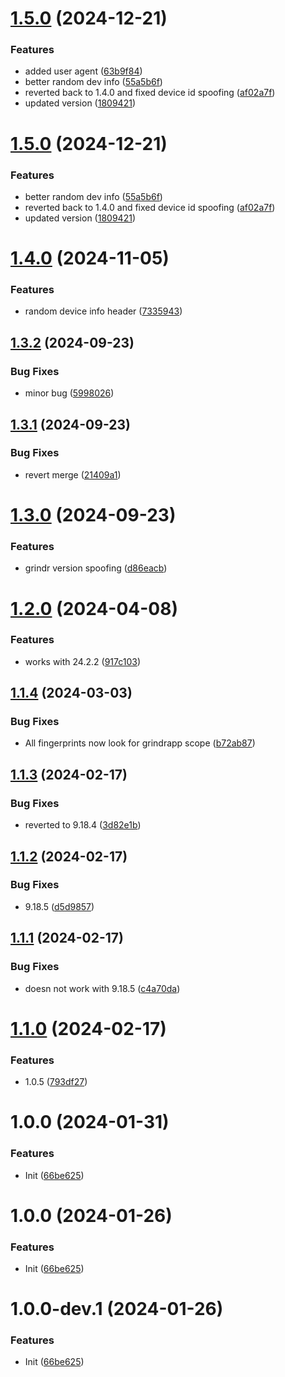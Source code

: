 # [1.5.0](https://github.com/Slenderman00/revanced-patches-grindr/compare/v1.4.0...v1.5.0) (2024-12-21)


### Features

* added user agent ([63b9f84](https://github.com/Slenderman00/revanced-patches-grindr/commit/63b9f84ec5f257b43c96bedd5b37b6cc45387a67))
* better random dev info ([55a5b6f](https://github.com/Slenderman00/revanced-patches-grindr/commit/55a5b6faa1c9082686ea946463cf5cec6e726bf3))
* reverted back to 1.4.0 and fixed device id spoofing ([af02a7f](https://github.com/Slenderman00/revanced-patches-grindr/commit/af02a7f862f26da85023181cfec7282a2f154c7a))
* updated version ([1809421](https://github.com/Slenderman00/revanced-patches-grindr/commit/1809421e2bff9d73a56f5fbfeb386926c12659c3))

# [1.5.0](https://github.com/Slenderman00/revanced-patches-grindr/compare/v1.4.0...v1.5.0) (2024-12-21)


### Features

* better random dev info ([55a5b6f](https://github.com/Slenderman00/revanced-patches-grindr/commit/55a5b6faa1c9082686ea946463cf5cec6e726bf3))
* reverted back to 1.4.0 and fixed device id spoofing ([af02a7f](https://github.com/Slenderman00/revanced-patches-grindr/commit/af02a7f862f26da85023181cfec7282a2f154c7a))
* updated version ([1809421](https://github.com/Slenderman00/revanced-patches-grindr/commit/1809421e2bff9d73a56f5fbfeb386926c12659c3))

# [1.4.0](https://github.com/Slenderman00/revanced-patches-grindr/compare/v1.3.2...v1.4.0) (2024-11-05)


### Features

* random device info header ([7335943](https://github.com/Slenderman00/revanced-patches-grindr/commit/73359430ad5fcbe21048c5a531533b61b1650e33))

## [1.3.2](https://github.com/Slenderman00/revanced-patches-grindr/compare/v1.3.1...v1.3.2) (2024-09-23)


### Bug Fixes

* minor bug ([5998026](https://github.com/Slenderman00/revanced-patches-grindr/commit/5998026498c59c765a42c96f46c94f6ab9a92aff))

## [1.3.1](https://github.com/Slenderman00/revanced-patches-grindr/compare/v1.3.0...v1.3.1) (2024-09-23)


### Bug Fixes

* revert merge ([21409a1](https://github.com/Slenderman00/revanced-patches-grindr/commit/21409a1a2b9e811447cb9904722d32a1378b1f2a))

# [1.3.0](https://github.com/Slenderman00/revanced-patches-grindr/compare/v1.2.0...v1.3.0) (2024-09-23)


### Features

* grindr version spoofing ([d86eacb](https://github.com/Slenderman00/revanced-patches-grindr/commit/d86eacbe0083b09b97586dbfbf021fd33bcab4c1))

# [1.2.0](https://github.com/Slenderman00/revanced-patches-grindr/compare/v1.1.4...v1.2.0) (2024-04-08)


### Features

* works with 24.2.2 ([917c103](https://github.com/Slenderman00/revanced-patches-grindr/commit/917c103be32acfe4b9315d30d6e52d51b916d693))

## [1.1.4](https://github.com/Slenderman00/revanced-patches-grindr/compare/v1.1.3...v1.1.4) (2024-03-03)


### Bug Fixes

* All fingerprints now look for grindrapp scope ([b72ab87](https://github.com/Slenderman00/revanced-patches-grindr/commit/b72ab87cd891874d077758df5edcb633d742a46f))

## [1.1.3](https://github.com/Slenderman00/revanced-patches-grindr/compare/v1.1.2...v1.1.3) (2024-02-17)


### Bug Fixes

* reverted to 9.18.4 ([3d82e1b](https://github.com/Slenderman00/revanced-patches-grindr/commit/3d82e1bf4001a748c3737672494c60559850a553))

## [1.1.2](https://github.com/Slenderman00/revanced-patches-grindr/compare/v1.1.1...v1.1.2) (2024-02-17)


### Bug Fixes

* 9.18.5 ([d5d9857](https://github.com/Slenderman00/revanced-patches-grindr/commit/d5d985737817c969a28fdb5bf90aed61bc2a6578))

## [1.1.1](https://github.com/Slenderman00/revanced-patches-grindr/compare/v1.1.0...v1.1.1) (2024-02-17)


### Bug Fixes

* doesn not work with 9.18.5 ([c4a70da](https://github.com/Slenderman00/revanced-patches-grindr/commit/c4a70da652fc2d92c98aa6adb962c9184576b4f6))

# [1.1.0](https://github.com/Slenderman00/revanced-patches-grindr/compare/v1.0.0...v1.1.0) (2024-02-17)


### Features

* 1.0.5 ([793df27](https://github.com/Slenderman00/revanced-patches-grindr/commit/793df27b95a6ca3e0c17c7ecf0c9881132b5ed75))

# 1.0.0 (2024-01-31)


### Features

* Init ([66be625](https://github.com/Slenderman00/revanced-patches-grindr/commit/66be625f25ee2d678dac62a5bf4daa631284f8f6))

# 1.0.0 (2024-01-26)


### Features

* Init ([66be625](https://github.com/ReVanced/revanced-patches-template/commit/66be625f25ee2d678dac62a5bf4daa631284f8f6))

# 1.0.0-dev.1 (2024-01-26)


### Features

* Init ([66be625](https://github.com/ReVanced/revanced-patches-template/commit/66be625f25ee2d678dac62a5bf4daa631284f8f6))

